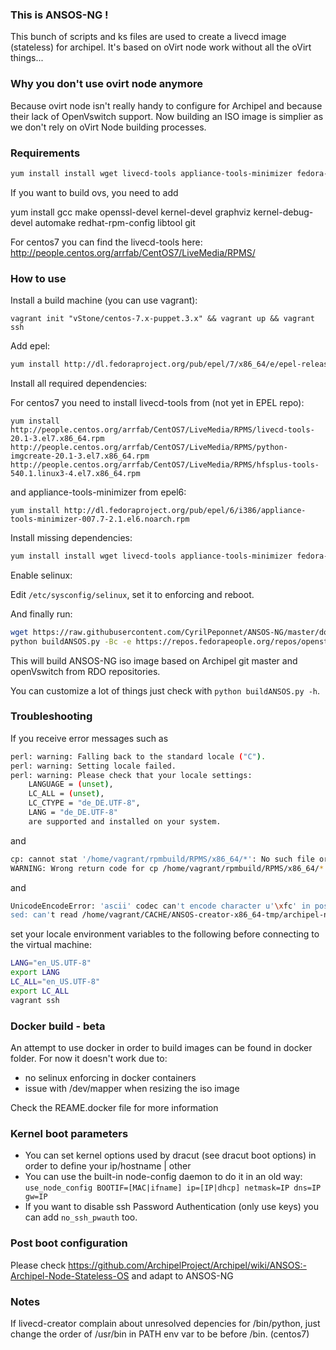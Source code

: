### This is ANSOS-NG !

This bunch of scripts and ks files are used to create a livecd image (stateless) for archipel. It's based on oVirt node work without all the oVirt things...

### Why you don't use ovirt node anymore

Because ovirt node isn't really handy to configure for Archipel and because their lack of OpenVswitch support. Now building an ISO image is simplier as we don't rely on oVirt Node building processes.

### Requirements

```bash
yum install install wget livecd-tools appliance-tools-minimizer fedora-packager python-devel rpm-build createrepo selinux-policy-doc checkpolicy selinux-policy-devel autoconf automake python-mock python-lockfile
```

If you want to build ovs, you need to add

yum install gcc make openssl-devel kernel-devel graphviz kernel-debug-devel automake redhat-rpm-config libtool git

For centos7 you can find the livecd-tools here: http://people.centos.org/arrfab/CentOS7/LiveMedia/RPMS/

### How to use

Install a build machine (you can use vagrant):

`vagrant init "vStone/centos-7.x-puppet.3.x" && vagrant up && vagrant ssh`

Add epel:

```bash
yum install http://dl.fedoraproject.org/pub/epel/7/x86_64/e/epel-release-7-5.noarch.rpm
```

Install all required dependencies:

For centos7 you need to install livecd-tools from (not yet in EPEL repo):

```
yum install http://people.centos.org/arrfab/CentOS7/LiveMedia/RPMS/livecd-tools-20.1-3.el7.x86_64.rpm http://people.centos.org/arrfab/CentOS7/LiveMedia/RPMS/python-imgcreate-20.1-3.el7.x86_64.rpm http://people.centos.org/arrfab/CentOS7/LiveMedia/RPMS/hfsplus-tools-540.1.linux3-4.el7.x86_64.rpm
```

and appliance-tools-minimizer from epel6:

```
yum install http://dl.fedoraproject.org/pub/epel/6/i386/appliance-tools-minimizer-007.7-2.1.el6.noarch.rpm
```

Install missing dependencies:

```bash
yum install install wget livecd-tools appliance-tools-minimizer fedora-packager python-devel rpm-build createrepo selinux-policy-doc checkpolicy selinux-policy-devel autoconf automake python-mock python-lockfile
```

Enable selinux:

Edit `/etc/sysconfig/selinux`, set it to enforcing and reboot.

And finally run:

```bash
wget https://raw.githubusercontent.com/CyrilPeponnet/ANSOS-NG/master/docker/buildANSOS.py
python buildANSOS.py -Bc -e https://repos.fedorapeople.org/repos/openstack/openstack-juno/epel-7/ -p openvswitch
```

This will build ANSOS-NG iso image based on Archipel git master and openVswitch from RDO repositories.

You can customize a lot of things just check with `python buildANSOS.py -h`.

### Troubleshooting
If you receive error messages such as
```bash
perl: warning: Falling back to the standard locale ("C").
perl: warning: Setting locale failed.
perl: warning: Please check that your locale settings:
	LANGUAGE = (unset),
	LC_ALL = (unset),
	LC_CTYPE = "de_DE.UTF-8",
	LANG = "de_DE.UTF-8"
    are supported and installed on your system.
```
and
```bash
cp: cannot stat '/home/vagrant/rpmbuild/RPMS/x86_64/*': No such file or directory
WARNING: Wrong return code for cp /home/vagrant/rpmbuild/RPMS/x86_64/* /home/vagrant/REPO/RPMS/x86_64/
```
and 
```bash
UnicodeEncodeError: 'ascii' codec can't encode character u'\xfc' in position 143: ordinal not in range(128)
sed: can't read /home/vagrant/CACHE/ANSOS-creator-x86_64-tmp/archipel-node-image.ks.tmp: No such file or directory
```
set your locale environment variables to the following before connecting to the virtual machine:
```bash
LANG="en_US.UTF-8"
export LANG
LC_ALL="en_US.UTF-8"
export LC_ALL
vagrant ssh
```

### Docker build - beta
An attempt to use docker in order to build images can be found in docker folder. For now it doesn't work due to:
 * no selinux enforcing in docker containers
 * issue with /dev/mapper when resizing the iso image

Check the REAME.docker file for more information

### Kernel boot parameters

 * You can set kernel options used by dracut (see dracut boot options) in order to define your ip/hostname | other
 * You can use the built-in node-config daemon to do it in an old way: `use_node_config BOOTIF=[MAC|ifname] ip=[IP|dhcp] netmask=IP dns=IP gw=IP`
 * If you want to disable ssh Password Authentication (only use keys) you can add `no_ssh_pwauth` too.

### Post boot configuration

Please check https://github.com/ArchipelProject/Archipel/wiki/ANSOS:-Archipel-Node-Stateless-OS and adapt to ANSOS-NG

### Notes

If livecd-creator complain about unresolved depencies for /bin/python, just change the order of /usr/bin in PATH env var to be before /bin. (centos7)

